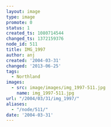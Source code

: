 ```yaml
---
layout: image
type: image
promote: 0
status: 1
created_ts: 1080714544
changed_ts: 1372159376
node_id: 511
title: IMG_1997
author: anj
created: '2004-03-31'
changed: '2013-06-25'
tags:
  - Northland
images:
  - src: image/images/img_1997-511.jpg
    name: img_1997-511.jpg
url: "/2004/03/31/img_1997/"
aliases:
  - "/node/511/"
date: '2004-03-31'
---
```


